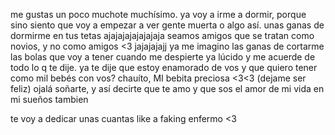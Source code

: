 me gustas un poco muchote muchísimo. ya voy a irme a dormir, porque sino siento que voy a empezar a ver gente muerta o algo así. unas ganas de dormirme en tus tetas ajajajajajajajaja seamos amigos que se tratan como novios, y no como amigos <3 jajajajajj ya me imagino las ganas de cortarme las bolas que voy a tener cuando me despierte ya lúcido y me acuerde de todo lo q te dije. ya te dije que estoy enamorado de vos y que quiero tener como mil bebés con vos? chauíto, MI bebita preciosa <3<3 (dejame ser feliz) ojalá soñarte, y así decirte que te amo y que sos el amor de mi vida en mi sueños tambien




































































































te voy a dedicar unas cuantas like a faking enfermo <3
